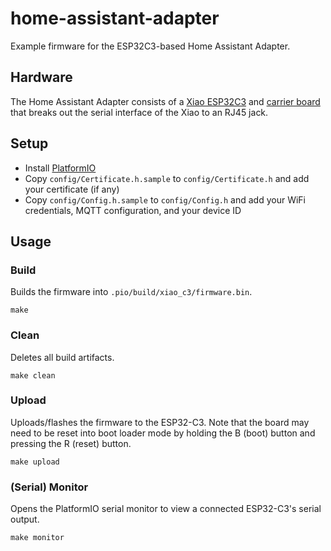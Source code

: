 # home-assistant-adapter
Example firmware for the ESP32C3-based Home Assistant Adapter.

## Hardware
The Home Assistant Adapter consists of a [Xiao ESP32C3](https://wiki.seeedstudio.com/XIAO_ESP32C3_Getting_Started/) and [carrier board](doc/schematic-v1.0.pdf) that breaks out the serial interface of the Xiao to an RJ45 jack.

## Setup
- Install [PlatformIO](https://platformio.org/)
- Copy `config/Certificate.h.sample` to `config/Certificate.h` and add your certificate (if any)
- Copy `config/Config.h.sample` to `config/Config.h` and add your WiFi credentials, MQTT configuration, and your device ID

## Usage
### Build
Builds the firmware into `.pio/build/xiao_c3/firmware.bin`.

```shell
make
```

### Clean
Deletes all build artifacts.

```shell
make clean
```

### Upload
Uploads/flashes the firmware to the ESP32-C3. Note that the board may need to be reset into boot loader mode by holding the B (boot) button and pressing the R (reset) button.

```shell
make upload
```

### (Serial) Monitor
Opens the PlatformIO serial monitor to view a connected ESP32-C3's serial output.

```shell
make monitor
```
